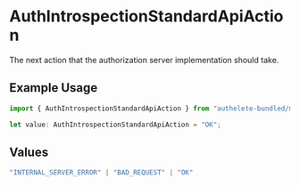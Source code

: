 # AuthIntrospectionStandardApiAction

The next action that the authorization server implementation should take.

## Example Usage

```typescript
import { AuthIntrospectionStandardApiAction } from "authelete-bundled/models/operations";

let value: AuthIntrospectionStandardApiAction = "OK";
```

## Values

```typescript
"INTERNAL_SERVER_ERROR" | "BAD_REQUEST" | "OK"
```